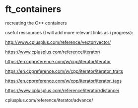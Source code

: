 # ft_containers
recreating the C++ containers


useful ressources (I will add more relevant links as i progress):

http://www.cplusplus.com/reference/vector/vector/

https://www.cplusplus.com/reference/iterator/

https://en.cppreference.com/w/cpp/iterator/iterator

https://en.cppreference.com/w/cpp/iterator/iterator_traits

https://en.cppreference.com/w/cpp/iterator/iterator_tags

https://www.cplusplus.com/reference/iterator/distance/

cplusplus.com/reference/iterator/advance/
